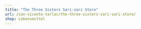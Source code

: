 ```yaml
---
title: "The Three Sisters Sari-sari Store"
url: /san-vicente-tarlac/the-three-sisters-sari-sari-store/
shop: Lebensmittel
---
```

